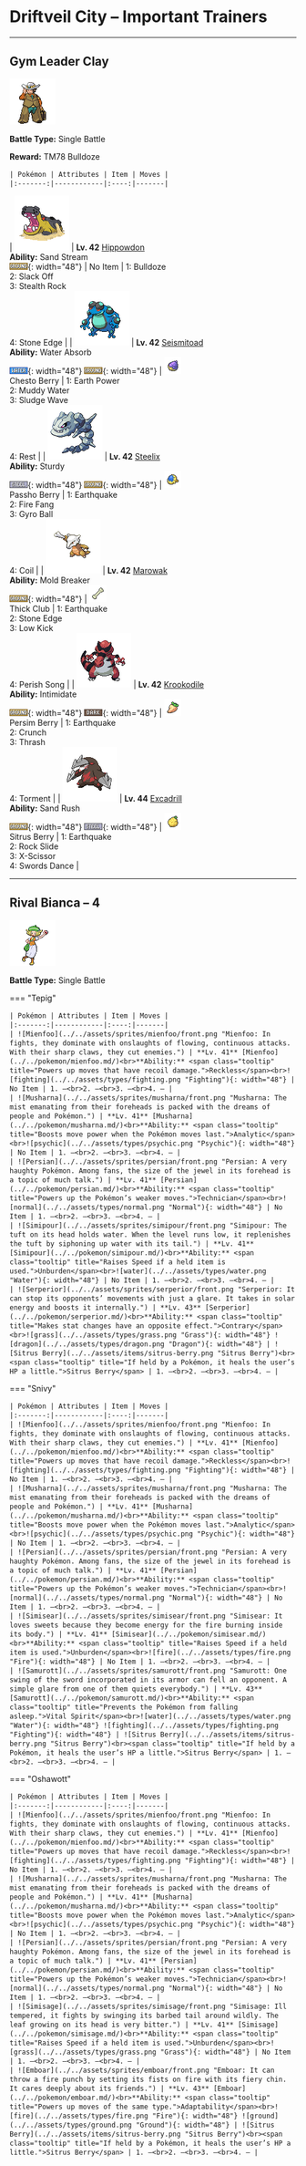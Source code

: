 # Driftveil City – Important Trainers

---

## Gym Leader Clay

![Gym Leader Clay](../../assets/important_trainers/clay.png "Gym Leader Clay")

**Battle Type:** Single Battle

**Reward:** TM78 Bulldoze

    | Pokémon | Attributes | Item | Moves |
    |:-------:|------------|:----:|-------|
| ![Hippowdon](../../assets/sprites/hippowdon/front.png "Hippowdon: It is surprisingly quick to anger. It holds its mouth agape as a display of its strength.") | **Lv. 42** [Hippowdon](../../pokemon/hippowdon.md/)<br>**Ability:** <span class="tooltip" title="The Pokémon summons a sandstorm in battle.">Sand Stream</span><br>![ground](../../assets/types/ground.png "Ground"){: width="48"} | No Item | 1: <span class='tooltip' title='The user stomps down on the ground and attacks everything in the area. Hit Pokémon’s Speed stat is reduced.'>Bulldoze</span><br>2: <span class='tooltip' title='The user slacks off, restoring its own HP by up to half of its maximum HP.'>Slack Off</span><br>3: <span class='tooltip' title='The user lays a trap of levitating stones around the opponent’s team. The trap hurts opponents that switch into battle.'>Stealth Rock</span><br>4: <span class='tooltip' title='The user stabs the foe with sharpened stones from below. It has a high critical-hit ratio.'>Stone Edge</span> |
| ![Seismitoad](../../assets/sprites/seismitoad/front.png "Seismitoad: They shoot paralyzing liquid from their head bumps. They use vibration to hurt their opponents.") | **Lv. 42** [Seismitoad](../../pokemon/seismitoad.md/)<br>**Ability:** <span class="tooltip" title="Restores HP if hit by a Water-type move.">Water Absorb</span><br>![water](../../assets/types/water.png "Water"){: width="48"} ![ground](../../assets/types/ground.png "Ground"){: width="48"} | ![Chesto Berry](../../assets/items/chesto-berry.png "Chesto Berry")<br><span class="tooltip" title="If held by a Pokémon, it recovers from sleep.">Chesto Berry</span> | 1: <span class='tooltip' title='The user makes the ground under the target erupt with power. It may also lower the target’s Sp. Def.'>Earth Power</span><br>2: <span class='tooltip' title='The user attacks by shooting muddy water at the opposing team. It may also lower the targets’ accuracy.'>Muddy Water</span><br>3: <span class='tooltip' title='It swamps the area around the user with a giant sludge wave. It may also poison those hit.'>Sludge Wave</span><br>4: <span class='tooltip' title='The user goes to sleep for two turns. It fully restores the user’s HP and heals any status problem.'>Rest</span> |
| ![Steelix](../../assets/sprites/steelix/front.png "Steelix: It is thought its body transformed as a result of iron accumulating internally from swallowing soil.") | **Lv. 42** [Steelix](../../pokemon/steelix.md/)<br>**Ability:** <span class="tooltip" title="It cannot be knocked out with one hit.">Sturdy</span><br>![steel](../../assets/types/steel.png "Steel"){: width="48"} ![ground](../../assets/types/ground.png "Ground"){: width="48"} | ![Passho Berry](../../assets/items/passho-berry.png "Passho Berry")<br><span class="tooltip" title="Weakens a supereffective Water-type attack against the holding Pokémon.">Passho Berry</span> | 1: <span class='tooltip' title='The user sets off an earthquake that strikes those around it.'>Earthquake</span><br>2: <span class='tooltip' title='The user bites with flame-cloaked fangs. It may also make the target flinch or leave it burned.'>Fire Fang</span><br>3: <span class='tooltip' title='The user tackles the target with a high-speed spin. The slower the user, the greater the damage.'>Gyro Ball</span><br>4: <span class='tooltip' title='The user coils up and concentrates. This raises its Attack and Defense stats as well as its accuracy.'>Coil</span> |
| ![Marowak](../../assets/sprites/marowak/front.png "Marowak: From its birth, this savage Pokémon constantly holds bones. It is skilled in using them as weapons.") | **Lv. 42** [Marowak](../../pokemon/marowak.md/)<br>**Ability:** <span class="tooltip" title="Moves can be used regardless of Abilities.">Mold Breaker</span><br>![ground](../../assets/types/ground.png "Ground"){: width="48"} | ![Thick Club](../../assets/items/thick-club.png "Thick Club")<br><span class="tooltip" title="An item to be held by Cubone or Marowak. It is a hard bone of some sort that boosts the Attack stat.">Thick Club</span> | 1: <span class='tooltip' title='The user sets off an earthquake that strikes those around it.'>Earthquake</span><br>2: <span class='tooltip' title='The user stabs the foe with sharpened stones from below. It has a high critical-hit ratio.'>Stone Edge</span><br>3: <span class='tooltip' title='A powerful low kick that makes the target fall over. It inflicts greater damage on heavier targets.'>Low Kick</span><br>4: <span class='tooltip' title='Any Pokémon that hears this song faints in three turns, unless it switches out of battle.'>Perish Song</span> |
| ![Krookodile](../../assets/sprites/krookodile/front.png "Krookodile: They never allow prey to escape. Their jaws are so powerful, they can crush the body of an automobile.") | **Lv. 42** [Krookodile](../../pokemon/krookodile.md/)<br>**Ability:** <span class="tooltip" title="Lowers the foe’s Attack stat.">Intimidate</span><br>![ground](../../assets/types/ground.png "Ground"){: width="48"} ![dark](../../assets/types/dark.png "Dark"){: width="48"} | ![Persim Berry](../../assets/items/persim-berry.png "Persim Berry")<br><span class="tooltip" title="If held by a Pokémon, it recovers from confusion.">Persim Berry</span> | 1: <span class='tooltip' title='The user sets off an earthquake that strikes those around it.'>Earthquake</span><br>2: <span class='tooltip' title='The user crunches up the target with sharp fangs. It may also lower the target’s Defense stat.'>Crunch</span><br>3: <span class='tooltip' title='The user rampages and attacks for two to three turns. It then becomes confused, however.'>Thrash</span><br>4: <span class='tooltip' title='The user torments and enrages the target, making it incapable of using the same move twice in a row.'>Torment</span> |
| ![Excadrill](../../assets/sprites/excadrill/front.png "Excadrill: It can help in tunnel construction. Its drill has evolved into steel strong enough to bore through iron plates.") | **Lv. 44** [Excadrill](../../pokemon/excadrill.md/)<br>**Ability:** <span class="tooltip" title="Boosts the Pokémon’s Speed in a sandstorm.">Sand Rush</span><br>![ground](../../assets/types/ground.png "Ground"){: width="48"} ![steel](../../assets/types/steel.png "Steel"){: width="48"} | ![Sitrus Berry](../../assets/items/sitrus-berry.png "Sitrus Berry")<br><span class="tooltip" title="If held by a Pokémon, it heals the user’s HP a little.">Sitrus Berry</span> | 1: <span class='tooltip' title='The user sets off an earthquake that strikes those around it.'>Earthquake</span><br>2: <span class='tooltip' title='Large boulders are hurled at the opposing team to inflict damage. It may also make the targets flinch.'>Rock Slide</span><br>3: <span class='tooltip' title='The user slashes at the target by crossing its scythes or claws as if they were a pair of scissors.'>X-Scissor</span><br>4: <span class='tooltip' title='A frenetic dance to uplift the fighting spirit. It sharply raises the user’s Attack stat.'>Swords Dance</span> |

---

## Rival Bianca – 4

![Rival Bianca – 4](../../assets/important_trainers/bianca.png "Rival Bianca – 4")

**Battle Type:** Single Battle

=== "Tepig"

    | Pokémon | Attributes | Item | Moves |
    |:-------:|------------|:----:|-------|
    | ![Mienfoo](../../assets/sprites/mienfoo/front.png "Mienfoo: In fights, they dominate with onslaughts of flowing, continuous attacks. With their sharp claws, they cut enemies.") | **Lv. 41** [Mienfoo](../../pokemon/mienfoo.md/)<br>**Ability:** <span class="tooltip" title="Powers up moves that have recoil damage.">Reckless</span><br>![fighting](../../assets/types/fighting.png "Fighting"){: width="48"} | No Item | 1. —<br>2. —<br>3. —<br>4. — |
    | ![Musharna](../../assets/sprites/musharna/front.png "Musharna: The mist emanating from their foreheads is packed with the dreams of people and Pokémon.") | **Lv. 41** [Musharna](../../pokemon/musharna.md/)<br>**Ability:** <span class="tooltip" title="Boosts move power when the Pokémon moves last.">Analytic</span><br>![psychic](../../assets/types/psychic.png "Psychic"){: width="48"} | No Item | 1. —<br>2. —<br>3. —<br>4. — |
    | ![Persian](../../assets/sprites/persian/front.png "Persian: A very haughty Pokémon. Among fans, the size of the jewel in its forehead is a topic of much talk.") | **Lv. 41** [Persian](../../pokemon/persian.md/)<br>**Ability:** <span class="tooltip" title="Powers up the Pokémon’s weaker moves.">Technician</span><br>![normal](../../assets/types/normal.png "Normal"){: width="48"} | No Item | 1. —<br>2. —<br>3. —<br>4. — |
    | ![Simipour](../../assets/sprites/simipour/front.png "Simipour: The tuft on its head holds water. When the level runs low, it replenishes the tuft by siphoning up water with its tail.") | **Lv. 41** [Simipour](../../pokemon/simipour.md/)<br>**Ability:** <span class="tooltip" title="Raises Speed if a held item is used.">Unburden</span><br>![water](../../assets/types/water.png "Water"){: width="48"} | No Item | 1. —<br>2. —<br>3. —<br>4. — |
    | ![Serperior](../../assets/sprites/serperior/front.png "Serperior: It can stop its opponents’ movements with just a glare. It takes in solar energy and boosts it internally.") | **Lv. 43** [Serperior](../../pokemon/serperior.md/)<br>**Ability:** <span class="tooltip" title="Makes stat changes have an opposite effect.">Contrary</span><br>![grass](../../assets/types/grass.png "Grass"){: width="48"} ![dragon](../../assets/types/dragon.png "Dragon"){: width="48"} | ![Sitrus Berry](../../assets/items/sitrus-berry.png "Sitrus Berry")<br><span class="tooltip" title="If held by a Pokémon, it heals the user’s HP a little.">Sitrus Berry</span> | 1. —<br>2. —<br>3. —<br>4. — |
    

=== "Snivy"

    | Pokémon | Attributes | Item | Moves |
    |:-------:|------------|:----:|-------|
    | ![Mienfoo](../../assets/sprites/mienfoo/front.png "Mienfoo: In fights, they dominate with onslaughts of flowing, continuous attacks. With their sharp claws, they cut enemies.") | **Lv. 41** [Mienfoo](../../pokemon/mienfoo.md/)<br>**Ability:** <span class="tooltip" title="Powers up moves that have recoil damage.">Reckless</span><br>![fighting](../../assets/types/fighting.png "Fighting"){: width="48"} | No Item | 1. —<br>2. —<br>3. —<br>4. — |
    | ![Musharna](../../assets/sprites/musharna/front.png "Musharna: The mist emanating from their foreheads is packed with the dreams of people and Pokémon.") | **Lv. 41** [Musharna](../../pokemon/musharna.md/)<br>**Ability:** <span class="tooltip" title="Boosts move power when the Pokémon moves last.">Analytic</span><br>![psychic](../../assets/types/psychic.png "Psychic"){: width="48"} | No Item | 1. —<br>2. —<br>3. —<br>4. — |
    | ![Persian](../../assets/sprites/persian/front.png "Persian: A very haughty Pokémon. Among fans, the size of the jewel in its forehead is a topic of much talk.") | **Lv. 41** [Persian](../../pokemon/persian.md/)<br>**Ability:** <span class="tooltip" title="Powers up the Pokémon’s weaker moves.">Technician</span><br>![normal](../../assets/types/normal.png "Normal"){: width="48"} | No Item | 1. —<br>2. —<br>3. —<br>4. — |
    | ![Simisear](../../assets/sprites/simisear/front.png "Simisear: It loves sweets because they become energy for the fire burning inside its body.") | **Lv. 41** [Simisear](../../pokemon/simisear.md/)<br>**Ability:** <span class="tooltip" title="Raises Speed if a held item is used.">Unburden</span><br>![fire](../../assets/types/fire.png "Fire"){: width="48"} | No Item | 1. —<br>2. —<br>3. —<br>4. — |
    | ![Samurott](../../assets/sprites/samurott/front.png "Samurott: One swing of the sword incorporated in its armor can fell an opponent. A simple glare from one of them quiets everybody.") | **Lv. 43** [Samurott](../../pokemon/samurott.md/)<br>**Ability:** <span class="tooltip" title="Prevents the Pokémon from falling asleep.">Vital Spirit</span><br>![water](../../assets/types/water.png "Water"){: width="48"} ![fighting](../../assets/types/fighting.png "Fighting"){: width="48"} | ![Sitrus Berry](../../assets/items/sitrus-berry.png "Sitrus Berry")<br><span class="tooltip" title="If held by a Pokémon, it heals the user’s HP a little.">Sitrus Berry</span> | 1. —<br>2. —<br>3. —<br>4. — |
    

=== "Oshawott"

    | Pokémon | Attributes | Item | Moves |
    |:-------:|------------|:----:|-------|
    | ![Mienfoo](../../assets/sprites/mienfoo/front.png "Mienfoo: In fights, they dominate with onslaughts of flowing, continuous attacks. With their sharp claws, they cut enemies.") | **Lv. 41** [Mienfoo](../../pokemon/mienfoo.md/)<br>**Ability:** <span class="tooltip" title="Powers up moves that have recoil damage.">Reckless</span><br>![fighting](../../assets/types/fighting.png "Fighting"){: width="48"} | No Item | 1. —<br>2. —<br>3. —<br>4. — |
    | ![Musharna](../../assets/sprites/musharna/front.png "Musharna: The mist emanating from their foreheads is packed with the dreams of people and Pokémon.") | **Lv. 41** [Musharna](../../pokemon/musharna.md/)<br>**Ability:** <span class="tooltip" title="Boosts move power when the Pokémon moves last.">Analytic</span><br>![psychic](../../assets/types/psychic.png "Psychic"){: width="48"} | No Item | 1. —<br>2. —<br>3. —<br>4. — |
    | ![Persian](../../assets/sprites/persian/front.png "Persian: A very haughty Pokémon. Among fans, the size of the jewel in its forehead is a topic of much talk.") | **Lv. 41** [Persian](../../pokemon/persian.md/)<br>**Ability:** <span class="tooltip" title="Powers up the Pokémon’s weaker moves.">Technician</span><br>![normal](../../assets/types/normal.png "Normal"){: width="48"} | No Item | 1. —<br>2. —<br>3. —<br>4. — |
    | ![Simisage](../../assets/sprites/simisage/front.png "Simisage: Ill tempered, it fights by swinging its barbed tail around wildly. The leaf growing on its head is very bitter.") | **Lv. 41** [Simisage](../../pokemon/simisage.md/)<br>**Ability:** <span class="tooltip" title="Raises Speed if a held item is used.">Unburden</span><br>![grass](../../assets/types/grass.png "Grass"){: width="48"} | No Item | 1. —<br>2. —<br>3. —<br>4. — |
    | ![Emboar](../../assets/sprites/emboar/front.png "Emboar: It can throw a fire punch by setting its fists on fire with its fiery chin. It cares deeply about its friends.") | **Lv. 43** [Emboar](../../pokemon/emboar.md/)<br>**Ability:** <span class="tooltip" title="Powers up moves of the same type.">Adaptability</span><br>![fire](../../assets/types/fire.png "Fire"){: width="48"} ![ground](../../assets/types/ground.png "Ground"){: width="48"} | ![Sitrus Berry](../../assets/items/sitrus-berry.png "Sitrus Berry")<br><span class="tooltip" title="If held by a Pokémon, it heals the user’s HP a little.">Sitrus Berry</span> | 1. —<br>2. —<br>3. —<br>4. — |
    

